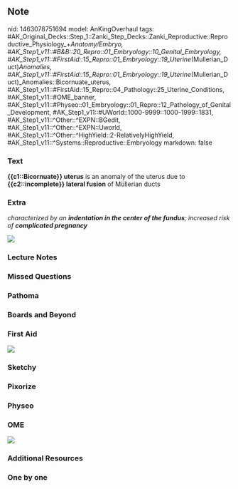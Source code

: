 ## Note
nid: 1463078751694
model: AnKingOverhaul
tags: #AK_Original_Decks::Step_1::Zanki_Step_Decks::Zanki_Reproductive::Reproductive_Physiology_+_Anatomy/Embryo, #AK_Step1_v11::#B&B::20_Repro::01_Embryology::10_Genital_Embryology, #AK_Step1_v11::#FirstAid::15_Repro::01_Embryology::19_Uterine_(Mullerian_Duct)_Anomalies, #AK_Step1_v11::#FirstAid::15_Repro::01_Embryology::19_Uterine_(Mullerian_Duct)_Anomalies::Bicornuate_uterus, #AK_Step1_v11::#FirstAid::15_Repro::04_Pathology::25_Uterine_Conditions, #AK_Step1_v11::#OME_banner, #AK_Step1_v11::#Physeo::01_Embryology::01_Repro::12_Pathology_of_Genital_Development, #AK_Step1_v11::#UWorld::1000-9999::1000-1999::1831, #AK_Step1_v11::^Other::^EXPN::BGedit, #AK_Step1_v11::^Other::^EXPN::Uworld, #AK_Step1_v11::^Other::^HighYield::2-RelativelyHighYield, #AK_Step1_v11::^Systems::Reproductive::Embryology
markdown: false

### Text
<div>
  <b>{{c1::Bicornuate}} uterus</b> is an anomaly of the uterus due
  to <b>{{c2::incomplete}} lateral fusion</b> of Müllerian ducts
</div>

### Extra
<i>characterized by an <b>indentation in the center of the
fundus</b>; increased risk of <b>complicated pregnancy</b></i>
<div><img src="paste-345104917201204.jpg"></div>

### Lecture Notes


### Missed Questions


### Pathoma


### Boards and Beyond


### First Aid
<img src="tmp6Io6CY.png">

### Sketchy


### Pixorize


### Physeo


### OME
<div class="ome-widget">
  <a href="https://onlinemeded.org?ref=anki"><img src=
  "_OME_AnkiFlashcards_General_4.png"></a>
</div>

### Additional Resources


### One by one

